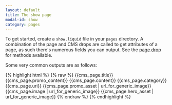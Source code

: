 ```yaml
---
layout: default
title: The show page
modal-id: show
category: pages
---
```

To get started, create a ``show.liquid`` file in your ``pages`` directory. A combination of the page and CMS drops are called to get attributes of a page, as such there's numerous fields you can output. See the [page drop](drops/#page-drop) for methods available.

Some very common outputs are as follows:

{% highlight html %}
{% raw %}
{{cms_page.title}}
{{cms_page.promo_content}}
{{cms_page.content}}
{{cms_page.category}}
{{cms_page.uri}}
{{cms_page.promo_asset | url_for_generic_image}}
{{cms_page.image | url_for_generic_image}}
{{cms_page.hero_asset | url_for_generic_image}}
{% endraw %}
{% endhighlight %}

